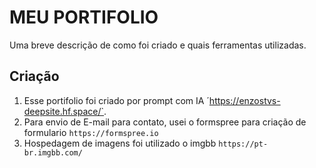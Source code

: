# MEU PORTIFOLIO

Uma breve descrição de como foi criado e quais ferramentas utilizadas.

## Criação

1.  Esse portifolio foi criado por prompt com IA ´https://enzostvs-deepsite.hf.space/`.
2.  Para envio de E-mail para contato, usei o formspree para criação de formulario `https://formspree.io`
3.  Hospedagem de imagens foi utilizado o imgbb `https://pt-br.imgbb.com/`



